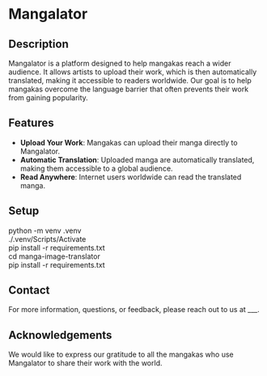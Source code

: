 # Mangalator

## Description

Mangalator is a platform designed to help mangakas reach a wider audience. It allows artists to upload their work, which is then automatically translated, making it accessible to readers worldwide. Our goal is to help mangakas overcome the language barrier that often prevents their work from gaining popularity.

## Features

- **Upload Your Work**: Mangakas can upload their manga directly to Mangalator.
- **Automatic Translation**: Uploaded manga are automatically translated, making them accessible to a global audience.
- **Read Anywhere**: Internet users worldwide can read the translated manga.

## Setup

python -m venv .venv \
./.venv/Scripts/Activate \
pip install -r requirements.txt \
cd manga-image-translator \
pip install -r requirements.txt

## Contact

For more information, questions, or feedback, please reach out to us at ___.

## Acknowledgements

We would like to express our gratitude to all the mangakas who use Mangalator to share their work with the world.

